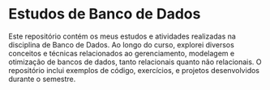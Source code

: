 # Estudos de Banco de Dados

Este repositório contém os meus estudos e atividades realizadas na disciplina de Banco de Dados. Ao longo do curso, explorei diversos conceitos e técnicas relacionados ao gerenciamento, modelagem e otimização de bancos de dados, tanto relacionais quanto não relacionais. O repositório inclui exemplos de código, exercícios, e projetos desenvolvidos durante o semestre.
